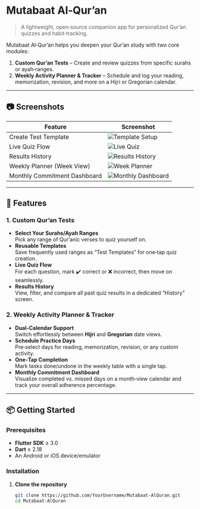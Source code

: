 # Mutabaat Al‑Qur’an

> A lightweight, open‑source companion app for personalized Qur’an quizzes and habit‑tracking.

Mutabaat Al‑Qur’an helps you deepen your Qur’an study with two core modules:  
1. **Custom Qur’an Tests** – Create and review quizzes from specific surahs or ayah‑ranges.  
2. **Weekly Activity Planner & Tracker** – Schedule and log your reading, memorization, revision, and more on a Hijri or Gregorian calendar.

---

## 📷 Screenshots

| Feature                     | Screenshot                                        |
|-----------------------------|---------------------------------------------------|
| Create Test Template        | ![Template Setup](assets/images/template.png)     |
| Live Quiz Flow              | ![Live Quiz](assets/images/quiz.png)              |
| Results History             | ![Results History](assets/images/history.png)     |
| Weekly Planner (Week View)  | ![Week Planner](assets/images/week.png)           |
| Monthly Commitment Dashboard| ![Monthly Dashboard](assets/images/month.png)     |

---

## 🚀 Features

### 1. Custom Qur’an Tests
- **Select Your Surahs/Ayah Ranges**  
  Pick any range of Qur’anic verses to quiz yourself on.
- **Reusable Templates**  
  Save frequently used ranges as “Test Templates” for one‑tap quiz creation.
- **Live Quiz Flow**  
  For each question, mark ✔️ correct or ❌ incorrect, then move on seamlessly.
- **Results History**  
  View, filter, and compare all past quiz results in a dedicated “History” screen.

### 2. Weekly Activity Planner & Tracker
- **Dual‑Calendar Support**  
  Switch effortlessly between **Hijri** and **Gregorian** date views.
- **Schedule Practice Days**  
  Pre‑select days for reading, memorization, revision, or any custom activity.
- **One‑Tap Completion**  
  Mark tasks done/undone in the weekly table with a single tap.
- **Monthly Commitment Dashboard**  
  Visualize completed vs. missed days on a month‑view calendar and track your overall adherence percentage.

---

## 📦 Getting Started

### Prerequisites
- **Flutter SDK** ≥ 3.0
- **Dart** ≥ 2.18
- An Android or iOS device/emulator

### Installation

1. **Clone the repository**  
   ```bash
   git clone https://github.com/YourUsername/Mutabaat-AlQuran.git
   cd Mutabaat-AlQuran
